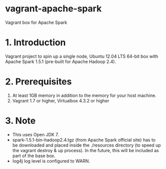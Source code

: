 # vagrant-apache-spark
Vagrant box for Apache Spark

# 1. Introduction
Vagrant project to spin up a single node, Ubuntu 12.04 LTS 64-bit box with Apache Spark 1.5.1 (pre-built for Apache Hadoop 2.4).

# 2. Prerequisites
1. At least 1GB memory  in addition to the memory for your host machine.
2. Vagrant 1.7 or higher, Virtualbox 4.3.2 or higher

# 3. Note
- This uses Open JDK 7.
- spark-1.5.1-bin-hadoop2.4.tgz (from Apache Spark official site) has to be downloaded and placed inside the ./resources directory (to speed up the vagrant destroy & up process). In the future, this will be included as part of the base box.
- log4j log level is configured to WARN.
